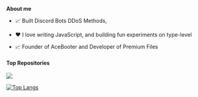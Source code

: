 **About me**


- 📈 Built Discord Bots DDoS Methods,

- ❤️ I love writing JavaScript, and building fun experiments on type-level

- 📈 Founder of AceBooter and Developer of Premium Files


#### Top Repositories


<a href="https://github.com/anuraghazra/github-readme-stats">
  <img align="center" src="https://github-readme-stats.vercel.app/api/pin/?username=CraguS-1902&repo=github-readme-stats&theme=buefy" />
</a>

[![Top Langs](https://github-readme-stats.vercel.app/api/top-langs/?username=CraguS-1902&layout=compact)](https://github.com/anuraghazra/github-readme-stats)
